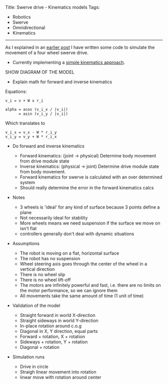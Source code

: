 Title: Swerve drive - Kinematics models
Tags:

- Robotics
- Swerve
- Omnidirectional
- Kinematics

---

As I explained in an [earlier post](posts/Swerve-drive-kinematics-simulation) I have written some
code to simulate the movement of a four wheel swerve drive.





- Currently implementing a [simple kinematics approach](https://www.chiefdelphi.com/t/paper-4-wheel-independent-drive-independent-steering-swerve/107383).


SHOW DIAGRAM OF THE MODEL

- Explain math for forward and inverse kinematics

Equations:

    v_i = v + W x r_i

    alpha = acos (v_i_x / |v_i|)
          = asin (v_i_y / |v_i|)

Which translates to

    v_i_x = v_x - W * r_i_y
    v_i_y = v_y + W * r_i_x


- Do forward and inverse kinematics
    + Forward kinematics: (joint -> physical) Determine body movement from drive module state
    + Inverse kinematics: (physical -> joint) Determine drive module state from body movement.
    + Forward kinematics for swerve is calculated with an over determined system
    + Should really determine the error in the forward kinematics calcs

- Notes
    + 3 wheels is 'ideal' for any kind of surface because 3 points define a plane
    + Not necessarily ideal for stability
    + More wheels means we need suspension if the surface we move on isn't flat
    + controllers generally don't deal with dynamic situations



- Assumptions
    + The robot is moving on a flat, horizontal surface
    + The robot has no suspension
    + Wheel steering axis goes through the center of the wheel in a vertical direction
    + There is no wheel slip
    + There is no wheel lift-off
    + The motors are infinitely powerful and fast, i.e. there are no limits on the motor performance,
      so we can ignore them
    + All movements take the same amount of time (1 unit of time)


- Validation of the model
    + Straight forward in world X-direction
    + Straight sideways in world Y-direction
    + In-place rotation around c.o.g
    + Diagonal in X, Y direction, equal parts
    + Forward + rotation, X + rotation
    + Sideways + rotation, Y + rotation
    + Diagonal + rotation

- Simulation runs
    + Drive in circle
    + Straigh linear movement into rotation
    + linear move with rotation around center
